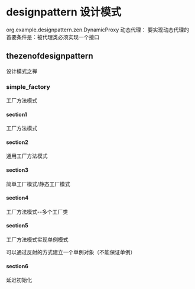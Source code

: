 # designpattern 设计模式

org.example.designpattern.zen.DynamicProxy 动态代理：
要实现动态代理的首要条件是：被代理类必须实现一个接口




## thezenofdesignpattern

设计模式之禅

### simple_factory

工厂方法模式

#### section1

工厂方法模式

#### section2

通用工厂方法模式

#### section3

简单工厂模式/静态工厂模式

#### section4

工厂方法模式--多个工厂类

#### section5

工厂方法模式实现单例模式

可以通过反射的方式建立一个单例对象（不能保证单例）

#### section6

延迟初始化